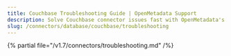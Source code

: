 ```yaml
---
title: Couchbase Troubleshooting Guide | OpenMetadata Support
description: Solve Couchbase connector issues fast with OpenMetadata's troubleshooting guide. Fix common errors, configuration problems, and connection failures step-by-step.
slug: /connectors/database/couchbase/troubleshooting
---
```


{% partial file="/v1.7/connectors/troubleshooting.md" /%}
